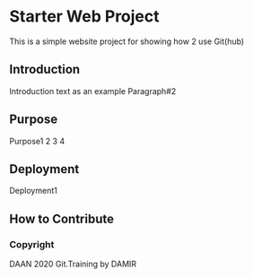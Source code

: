 # Starter Web Project

This is a simple website project for showing how 2 use Git(hub)

## Introduction

Introduction text as an example
Paragraph#2

## Purpose

Purpose1
2
3
4

## Deployment

Deployment1


## How to Contribute


### Copyright 

DAAN 2020 Git.Training by DAMIR